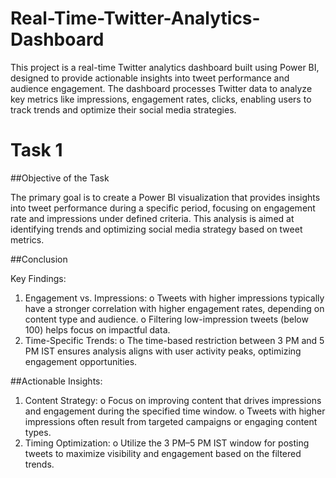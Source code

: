 # Real-Time-Twitter-Analytics-Dashboard
This project is a real-time Twitter analytics dashboard built using Power BI, designed to provide actionable insights into tweet performance and audience engagement. The dashboard processes Twitter data to analyze key metrics like impressions, engagement rates, clicks, enabling users to track trends and optimize their social media strategies. 
# Task 1
##Objective of the Task

The primary goal is to create a Power BI visualization that provides insights into tweet performance during a specific period, focusing on engagement rate and impressions under defined criteria. This analysis is aimed at identifying trends and optimizing social media strategy based on tweet metrics.

##Conclusion

Key Findings:

1.	Engagement vs. Impressions:
o	Tweets with higher impressions typically have a stronger correlation with higher engagement rates, depending on content type and audience.
o	Filtering low-impression tweets (below 100) helps focus on impactful data.
2.	Time-Specific Trends:
o	The time-based restriction between 3 PM and 5 PM IST ensures analysis aligns with user activity peaks, optimizing engagement opportunities.

##Actionable Insights:

1.	Content Strategy:
o	Focus on improving content that drives impressions and engagement during the specified time window.
o	Tweets with higher impressions often result from targeted campaigns or engaging content types.
2.	Timing Optimization:
o	Utilize the 3 PM–5 PM IST window for posting tweets to maximize visibility and engagement based on the filtered trends.



